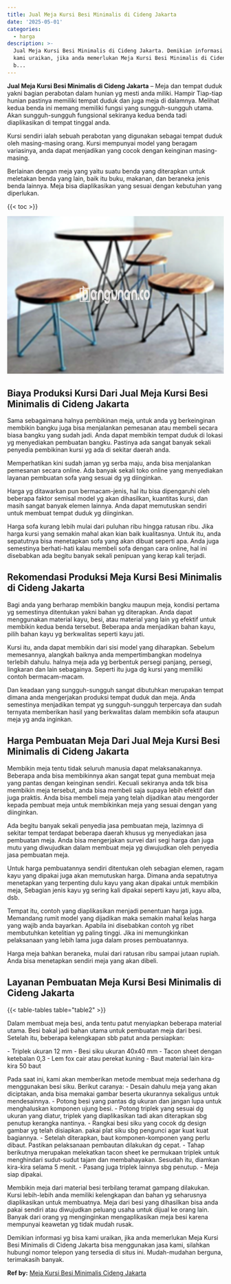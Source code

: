 ```yaml
---
title: Jual Meja Kursi Besi Minimalis di Cideng Jakarta
date: '2025-05-01'
categories:
  - harga
description: >-
  Jual Meja Kursi Besi Minimalis di Cideng Jakarta. Demikian informasi yg bisa
  kami uraikan, jika anda memerlukan Meja Kursi Besi Minimalis di Cideng Jakarta
  b...
---
```


**Jual Meja Kursi Besi Minimalis di Cideng Jakarta** – Meja dan tempat duduk yakni bagian perabotan dalam hunian yg mesti anda miliki. Hampir Tiap-tiap hunian pastinya memiliki tempat duduk dan juga meja di dalamnya. Melihat kedua benda ini memang memiliki fungsi yang sungguh-sungguh utama. Akan sungguh-sungguh fungsional sekiranya kedua benda tadi diaplikasikan di tempat tinggal anda.

Kursi sendiri ialah sebuah perabotan yang digunakan sebagai tempat duduk oleh masing-masing orang. Kursi mempunyai model yang beragam variasinya, anda dapat menjadikan yang cocok dengan keinginan masing-masing.

Berlainan dengan meja yang yaitu suatu benda yang diterapkan untuk meletakan benda yang lain, baik itu buku, makanan, dan beraneka jenis benda lainnya. Meja bisa diaplikasikan yang sesuai dengan kebutuhan yang diperlukan.

{{< toc >}}

![Jual Meja Kursi Besi Minimalis di Cideng Jakarta](/images/jual-meja-besi-murah16.png)

## Biaya Produksi Kursi Dari Jual Meja Kursi Besi Minimalis di Cideng Jakarta

Sama sebagaimana halnya pembikinan meja, untuk anda yg berkeinginan membikin bangku juga bisa menjalankan pemesanan atau membeli secara biasa bangku yang sudah jadi. Anda dapat membikin tempat duduk di lokasi yg menyediakan pembuatan bangku. Pastinya ada sangat banyak sekali penyedia pembikinan kursi yg ada di sekitar daerah anda.

Memperhatikan kini sudah jaman yg serba maju, anda bisa menjalankan pemesanan secara online. Ada banyak sekali toko online yang menyediakan layanan pembuatan sofa yang sesuai dg yg diinginkan.

Harga yg ditawarkan pun bermacam-jenis, hal itu bisa dipengaruhi oleh beberapa faktor semisal model yg akan dihasilkan, kuantitas kursi, dan masih sangat banyak elemen lainnya. Anda dapat memutuskan sendiri untuk membuat tempat duduk yg diinginkan.

Harga sofa kurang lebih mulai dari puluhan ribu hingga ratusan ribu. Jika harga kursi yang semakin mahal akan kian baik kualitasnya. Untuk itu, anda sepatutnya bisa menetapkan sofa yang akan dibuat seperti apa. Anda juga semestinya berhati-hati kalau membeli sofa dengan cara online, hal ini disebabkan ada begitu banyak sekali penipuan yang kerap kali terjadi.

## Rekomendasi Produksi Meja Kursi Besi Minimalis di Cideng Jakarta

Bagi anda yang berharap membikin bangku maupun meja, kondisi pertama yg semestinya ditentukan yakni bahan yg diterapkan. Anda dapat menggunakan material kayu, besi, atau material yang lain yg efektif untuk membikin kedua benda tersebut. Beberapa anda menjadikan bahan kayu, pilih bahan kayu yg berkwalitas seperti kayu jati.

Kursi itu, anda dapat membikin dari sisi model yang diharapkan. Sebelum memesannya, alangkah baiknya anda mempertimbangkan modelnya terlebih dahulu. halnya meja ada yg berbentuk persegi panjang, persegi, lingkaran dan lain sebagainya. Seperti itu juga dg kursi yang memiliki contoh bermacam-macam.

Dan keadaan yang sungguh-sungguh sangat dibutuhkan merupakan tempat dimana anda mengerjakan produksi tempat duduk dan meja. Anda semestinya menjadikan tempat yg sungguh-sungguh terpercaya dan sudah ternyata memberikan hasil yang berkwalitas dalam membikin sofa ataupun meja yg anda inginkan.

## Harga Pembuatan Meja Dari Jual Meja Kursi Besi Minimalis di Cideng Jakarta

Membikin meja tentu tidak seluruh manusia dapat melaksanakannya. Beberapa anda bisa membikinnya akan sangat tepat guna membuat meja yang pantas dengan keinginan sendiri. Kecuali sekiranya anda tdk bisa membikin meja tersebut, anda bisa membeli saja supaya lebih efektif dan juga praktis. Anda bisa membeli meja yang telah dijadikan atau mengorder kepada pembuat meja untuk membikinkan meja yang sesuai dengan yang diinginkan.

Ada begitu banyak sekali penyedia jasa pembuatan meja, lazimnya di sekitar tempat terdapat beberapa daerah khusus yg menyediakan jasa pembuatan meja. Anda bisa mengerjakan survei dari segi harga dan juga mutu yang diwujudkan dalam membuat meja yg diwujudkan oleh penyedia jasa pembuatan meja.

Untuk harga pembuatannya sendiri ditentukan oleh sebagian elemen, ragam kayu yang dipakai juga akan memutuskan harga. Dimana anda sepatutnya menetapkan yang terpenting dulu kayu yang akan dipakai untuk membikin meja, Sebagian jenis kayu yg sering kali dipakai seperti kayu jati, kayu alba, dsb.

Tempat itu, contoh yang diaplikasikan menjadi penentuan harga juga. Memandang rumit model yang dijadikan maka semakin mahal kelas harga yang wajib anda bayarkan. Apabila ini disebabkan contoh yg ribet membutuhkan ketelitian yg paling tinggi. Jika ini memungkinkan pelaksanaan yang lebih lama juga dalam proses pembuatannya.

Harga meja bahkan beraneka, mulai dari ratusan ribu sampai jutaan rupiah. Anda bisa menetapkan sendiri meja yang akan dibeli.

## Layanan Pembuatan Meja Kursi Besi Minimalis di Cideng Jakarta

{{< table-tables table="table2" >}}

Dalam membuat meja besi, anda tentu patut menyiapkan beberapa material utama. Besi bakal jadi bahan utama untuk pembuatan meja dari besi. Setelah itu, beberapa kelengkapan sbb patut anda persiapkan:

\- Triplek ukuran 12 mm - Besi siku ukuran 40x40 mm - Tacon sheet dengan ketebalan 0,3 - Lem fox cair atau perekat kuning - Baut material lain kira-kira 50 baut

Pada saat ini, kami akan memberikan metode membuat meja sederhana dg menggunakan besi siku. Berikut caranya: - Desain dahulu meja yang akan diciptakan, anda bisa memakai gambar beserta ukurannya sekaligus untuk mendesainnya. - Potong besi yang pantas dg ukuran dan jangan lupa untuk menghaluskan komponen ujung besi. - Potong triplek yang sesuai dg ukuran yang diatur, triplek yang diaplikasikan tadi akan diterapkan sbg penutup kerangka nantinya. - Rangkai besi siku yang cocok dg design gambar yg telah disiapkan. pakai plat siku sbg pengunci agar kuat kuat bagiannya. - Setelah diterapkan, baut komponen-komponen yang perlu dibaut. Pastikan pelaksanaan pembautan dilakukan dg cepat. - Tahap berikutnya merupakan melekatkan tacon sheet ke permukaan triplek untuk menghindari sudut-sudut tajam dan membahayakan. Sesudah itu, diamkan kira-kira selama 5 menit. - Pasang juga triplek lainnya sbg penutup. - Meja siap dipakai.

Membikin meja dari material besi terbilang teramat gampang dilakukan. Kursi lebih-lebih anda memiliki kelengkapan dan bahan yg seharusnya diaplikasikan untuk membuatnya. Meja dari besi yang dihasilkan bisa anda pakai sendiri atau diwujudkan peluang usaha untuk dijual ke orang lain. Banyak dari orang yg menginginkan mengaplikasikan meja besi karena mempunyai keawetan yg tidak mudah rusak.

Demikian informasi yg bisa kami uraikan, jika anda memerlukan Meja Kursi Besi Minimalis di Cideng Jakarta bisa menggunakan jasa kami, silahkan hubungi nomor telepon yang tersedia di situs ini. Mudah-mudahan berguna, terimakasih banyak.

**Ref by:** [Meja Kursi Besi Minimalis Cideng Jakarta](https://id.wikipedia.org/wiki/Meja)
